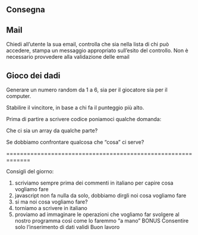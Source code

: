 
## Consegna



## Mail
Chiedi all’utente la sua email, controlla che sia nella lista di chi può accedere, stampa un messaggio appropriato sull’esito del controllo. 
Non è necessario provvedere alla validazione delle email



## Gioco dei dadi

Generare un numero random da 1 a 6, sia per il giocatore sia per il computer.

Stabilire il vincitore, in base a chi fa il punteggio più alto.

Prima di partire a scrivere codice poniamoci qualche domanda:

Che ci sia un array da qualche parte?

Se dobbiamo confrontare qualcosa che “cosa” ci serve?


=============================================================

Consigli del giorno:

1. scriviamo sempre prima dei commenti in italiano per capire cosa vogliamo fare
2. javascript non fa nulla da solo, dobbiamo dirgli noi cosa vogliamo fare
3. si ma noi cosa vogliamo fare?
4. torniamo a scrivere in italiano
5. proviamo ad immaginare le operazioni che vogliamo far svolgere al nostro programma così come lo faremmo “a mano”
BONUS
Consentire solo l’inserimento di dati validi
Buon lavoro